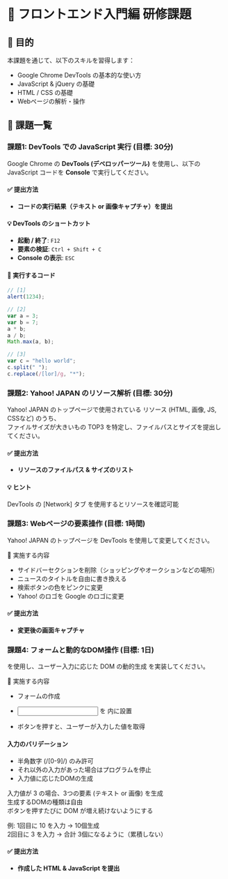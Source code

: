 # 🚀 フロントエンド入門編 研修課題

## 💌 目的
本課題を通じて、以下のスキルを習得します：

- Google Chrome DevTools の基本的な使い方
- JavaScript & jQuery の基礎
- HTML / CSS の基礎
- Webページの解析・操作

## 📝 課題一覧

### **課題1: DevTools での JavaScript 実行 (目標: 30分)**
Google Chrome の **DevTools (デベロッパーツール)** を使用し、以下の JavaScript コードを **Console** で実行してください。

#### ✅ 提出方法
- **コードの実行結果（テキスト or 画像キャプチャ）を提出**

#### 💡 DevTools のショートカット
- **起動 / 終了**: `F12`
- **要素の検証**: `Ctrl + Shift + C`
- **Console の表示**: `ESC`

#### 🔽 実行するコード
```javascript
// [1]
alert(1234);

// [2]
var a = 3;
var b = 7;
a * b;
a / b;
Math.max(a, b);

// [3]
var c = "hello world";
c.split(" ");
c.replace(/[lor]/g, "*");
```

### **課題2: Yahoo! JAPAN のリソース解析 (目標: 30分)**
Yahoo! JAPAN のトップページで使用されている リソース (HTML, 画像, JS, CSSなど) のうち、<br>
ファイルサイズが大きいもの TOP3 を特定し、ファイルパスとサイズを提出してください。

#### ✅ 提出方法
- **リソースのファイルパス & サイズのリスト**
#### 💡 ヒント
DevTools の [Network] タブ を使用するとリソースを確認可能

### **課題3: Webページの要素操作 (目標: 1時間)**
Yahoo! JAPAN のトップページを DevTools を使用して変更してください。

🔹 実施する内容
- サイドバーセクションを削除（ショッピングやオークションなどの場所）
- ニュースのタイトルを自由に書き換える
- 検索ボタンの色をピンクに変更
- Yahoo! のロゴを Google のロゴに変更
#### ✅ 提出方法
- **変更後の画面キャプチャ**

### **課題4: フォームと動的なDOM操作 (目標: 1日)**
<form> を使用し、ユーザー入力に応じた DOM の動的生成 を実装してください。

🔹 実施する内容
- フォームの作成

- <input type="text"> を <form> 内に設置<br>
- ボタンを押すと、ユーザーが入力した値を取得<br>
#### 入力のバリデーション
- 半角数字 (/[0-9]/) のみ許可
- それ以外の入力があった場合はプログラムを停止
- 入力値に応じたDOMの生成

入力値が 3 の場合、3つの要素 (テキスト or 画像) を生成<br>
生成するDOMの種類は自由<br>
ボタンを押すたびに DOM が増え続けないようにする<br>

例: 1回目に 10 を入力 → 10個生成<br>
2回目に 3 を入力 → 合計 3個になるように（累積しない）<br>
#### ✅ 提出方法
- **作成した HTML & JavaScript を提出**

